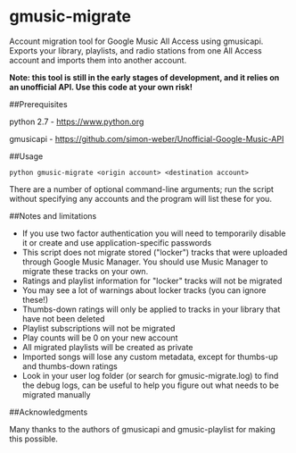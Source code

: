 gmusic-migrate
==============

Account migration tool for Google Music All Access using gmusicapi. Exports your library, playlists, and radio stations from one All Access account and imports them into another account.

**Note: this tool is still in the early stages of development, and it relies on an unofficial API. Use this code at your own risk!**

##Prerequisites

python 2.7 - https://www.python.org

gmusicapi - https://github.com/simon-weber/Unofficial-Google-Music-API

##Usage

`python gmusic-migrate <origin account> <destination account>`

There are a number of optional command-line arguments; run the script without specifying any accounts and the program will list these for you.

##Notes and limitations

* If you use two factor authentication you will need to temporarily disable it or create and use application-specific passwords
* This script does not migrate stored ("locker") tracks that were uploaded through Google Music Manager. You should use Music Manager to migrate these tracks on your own.
* Ratings and playlist information for "locker" tracks will not be migrated
* You may see a lot of warnings about locker tracks (you can ignore these!)
* Thumbs-down ratings will only be applied to tracks in your library that have not been deleted
* Playlist subscriptions will not be migrated
* Play counts will be 0 on your new account
* All migrated playlists will be created as private
* Imported songs will lose any custom metadata, except for thumbs-up and thumbs-down ratings
* Look in your user log folder (or search for gmusic-migrate.log) to find the debug logs, can be useful to help you figure out what needs to be migrated manually

##Acknowledgments

Many thanks to the authors of gmusicapi and gmusic-playlist for making this possible.
